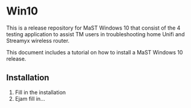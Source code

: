 # Win10

This is a release repository for MaST Windows 10 that consist of the 4 testing application to assist TM users in troubleshooting home Unifi and Streamyx wireless router.

This document includes a tutorial on how to install a MaST Windows 10 release.

## Installation

  1. Fill in the installation
  2. Ejam fill in...

